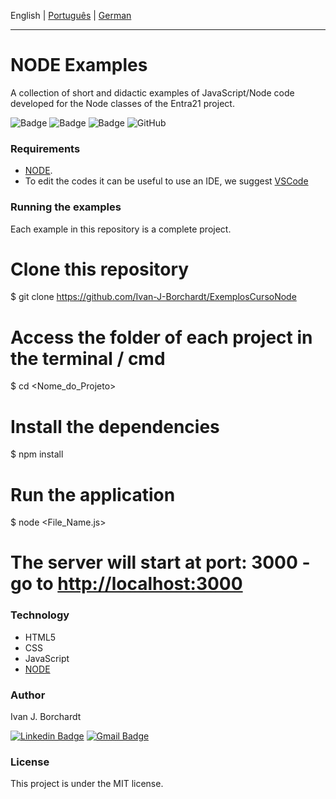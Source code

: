 English | [Português](./README-pt_BR.md) | [German](./README-de_DE.md)

---

# NODE Examples
A collection of short and didactic examples of JavaScript/Node code developed for the Node classes of the Entra21 project.

![Badge](https://img.shields.io/badge/Project-Entra21-blue)
![Badge](https://img.shields.io/badge/Course-JavaScript/ReactJs-blue)
![Badge](https://img.shields.io/badge/Year-2020-blue)
![GitHub](https://img.shields.io/github/license/ivan-j-borchardt/ExemplosCursoVanillaJS)

### Requirements
- [NODE](https://nodejs.org/en/download/). 
- To edit the codes it can be useful to use an IDE, we suggest [VSCode](https://code.visualstudio.com/download)

### Running the examples

Each example in this repository is a complete project.

# Clone this repository
$ git clone <https://github.com/Ivan-J-Borchardt/ExemplosCursoNode>

# Access the folder of each project in the terminal / cmd
$ cd <Nome_do_Projeto>

# Install the dependencies
$ npm install

# Run the application
$ node <File_Name.js>

# The server will start at port: 3000 - go to <http://localhost:3000>

### Technology

- HTML5
- CSS
- JavaScript
- [NODE](https://nodejs.org/en/download/)  

### Author
Ivan J. Borchardt

[![Linkedin Badge](https://img.shields.io/badge/-Ivan-blue?style=flat-square&logo=Linkedin&logoColor=white&link=https://www.linkedin.com/in/ivan-borchardt/)](https://www.linkedin.com/in/ivan-borchardt/) 
[![Gmail Badge](https://img.shields.io/badge/-ivan.borchardt.cobol@gmail.com-c14438?style=flat-square&logo=Gmail&logoColor=white&link=mailto:ivan.borchardt.cobol@gmail.com)](mailto:ivan.borchardt.cobol@gmail.com)

### License
This project is under the MIT license.
